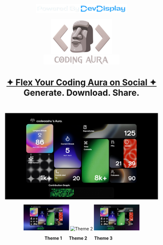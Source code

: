 <div align="center"> 
<a href="https://www.devdisplay.org/" target="_blank"><img src="./public/assets/PoweredByDevDisplay.png" width="300px" /></a>
</div></br>

<div align="center">
    <img src="/public/assets/CodingAura..png" alt="Coding Aura" width="200px" /><br>
    <img src="/public/assets/LetterMark.png" alt="Coding Aura" width="250px" />
  <br><h1 align="center"><a href="https://codingaura.vercel.app/"><strong>✦ Flex Your Coding Aura on Social ✦</strong></a><br>Generate. Download. Share.</h1><br>
</div>
<p align="center">
  <img src="/public/assets/theme0.png" alt="Main Preview" width="600" />
</p>

<p align="center">
  <img src="/public/assets/theme1.png" alt="Theme 1" width="150" />
  <img src="/public/assets/theme2-.png" alt="Theme 2" width="150" />
  <img src="/public/assets/theme3.png" alt="Theme 3" width="150" />
</p>

<p align="center">
  <b>Theme 1</b> &nbsp;&nbsp;&nbsp;&nbsp;
  <b>Theme 2</b> &nbsp;&nbsp;&nbsp;&nbsp;
  <b>Theme 3</b> &nbsp;&nbsp;&nbsp;&nbsp;
</p>

